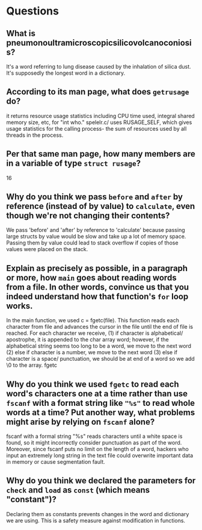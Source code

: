 # Questions

## What is pneumonoultramicroscopicsilicovolcanoconiosis?
It's a word referring to lung disease caused by the inhalation of silica dust. It's supposedly the longest word in a dictionary.
## According to its man page, what does `getrusage` do?
it returns resource usage statistics including CPU time used, integral shared memory size, etc, for "int who." spelelr.c/ uses RUSAGE_SELF, which gives usage statistics for the calling process- the sum of resources used by all threads in the process.

## Per that same man page, how many members are in a variable of type `struct rusage`?
16

## Why do you think we pass `before` and `after` by reference (instead of by value) to `calculate`, even though we're not changing their contents?

We pass 'before' and 'after' by reference to 'calculate' because passing large structs by value would be slow and take up a lot of memory space. Passing them by value could lead to stack overflow if copies of those values were placed on the stack.

## Explain as precisely as possible, in a paragraph or more, how `main` goes about reading words from a file. In other words, convince us that you indeed understand how that function's `for` loop works.

In the main function, we used c = fgetc(file). This function reads each character from file and advances the cursor in the file until the end of file is reached.
For each character we receive, (1) if character is alphabetical/ apostrophe, it is appended to the char array word; however, if the alphabetical string seems too long to be a word, we move to the next word (2) else if character is a number, we move to the next word (3) else if character is a space/ punctuation, we should be at end of a word so we add \0 to the array.
fgetc

## Why do you think we used `fgetc` to read each word's characters one at a time rather than use `fscanf` with a format string like `"%s"` to read whole words at a time? Put another way, what problems might arise by relying on `fscanf` alone?

fscanf with a formal string "%s" reads characters until a white space is found, so it might incorrectly consider punctuation as part of the word.
Moreover, since fscanf puts no limit on the length of a word, hackers who input an extremely long string in the text file could overwrite important data in memory or cause segmentation fault.

## Why do you think we declared the parameters for `check` and `load` as `const` (which means "constant")?

Declaring them as constants prevents changes in the word and dictionary we are using. This is a safety measure against modification in functions.